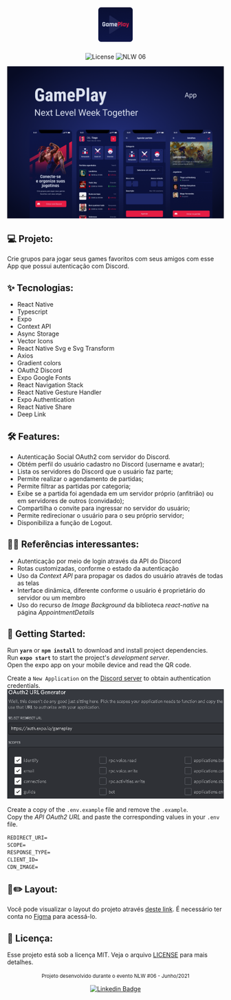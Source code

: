 <h1 align="center">
  <img alt="GamePlay" height="80" title="Plant Manager" src=".github/logo.png" />
</h1>

<p align="center">
  <img alt="License" src="https://img.shields.io/static/v1?label=license&message=MIT&color=E51C44&labelColor=0A1033">

 <img src="https://img.shields.io/static/v1?label=NLW&message=06&color=E51C44&labelColor=0A1033" alt="NLW 06" />
</p>

![cover](.github/cover.png?style=flat)

## :computer: Projeto:
Crie grupos para jogar seus games favoritos com seus amigos com esse App que possui autenticação com Discord.

## :sparkles: Tecnologias:
- React Native
- Typescript
- Expo
- Context API
- Async Storage
- Vector Icons
- React Native Svg e Svg Transform
- Axios
- Gradient colors
- OAuth2 Discord
- Expo Google Fonts
- React Navigation Stack
- React Native Gesture Handler
- Expo Authentication
- React Native Share
- Deep Link

## :hammer_and_wrench: Features:
- Autenticação Social OAuth2 com servidor do Discord.
- Obtém perfil do usuário cadastro no Discord (username e avatar);
- Lista os servidores do Discord que o usuário faz parte;
- Permite realizar o agendamento de partidas;
- Permite filtrar as partidas por categoria;
- Exibe se a partida foi agendada em um servidor próprio (anfitrião) ou em servidores de outros (convidado);
- Compartilha o convite para ingressar no servidor do usuário;
- Permite redirecionar o usuário para o seu próprio servidor;
- Disponibiliza a função de Logout.

## :memo::scroll: Referências interessantes:
- Autenticação por meio de login através da API do Discord
- Rotas customizadas, conforme o estado da autenticação
- Uso da _Context API_ para propagar os dados do usuário através de todas as telas
- Interface dinâmica, diferente conforme o usuário é proprietário do servidor ou um membro
- Uso do recurso de _Image Background_ da biblioteca _react-native_ na página _AppointmentDetails_

## :rocket: Getting Started:
Run **`yarn`** or **`npm install`** to download and install project dependencies.<br/>
Run **`expo start`** to start the project's _development server_.<br/>
Open the expo app on your mobile device and read the QR code.<br/>

Create a `New Application` on the [Discord server](https://discord.com/developers/applications) to obtain authentication credentials.<br/>
<img alt="API OAuth2 URL" src=".github/API_OAuth2_URL.png" />

Create a copy of the `.env.example` file and remove the `.example`.<br/>
Copy the _API OAuth2 URL_ and paste the corresponding values in your `.env` file.
 
```cl
REDIRECT_URI=
SCOPE=
RESPONSE_TYPE=
CLIENT_ID=
CDN_IMAGE=
```

## :bookmark::pencil2: Layout:
Você pode visualizar o layout do projeto através [deste link](https://www.figma.com/file/0kv33XYjvOgvKGKHBaiR07/GamePlay-NLW-Together?node-id=58913%3A83). É necessário ter conta no [Figma](http://figma.com/) para acessá-lo.

## 📄 Licença:
Esse projeto está sob a licença MIT. Veja o arquivo [LICENSE](LICENSE) para mais detalhes.
<br/>

<div align="center">
  <small>Projeto desenvolvido durante o evento NLW #06 - Junho/2021</small>

  [![Linkedin Badge](https://img.shields.io/badge/Paulo%20Krüger%20Costa-6633cc?style=flat-square&logo=Linkedin&logoColor=white)](https://www.linkedin.com/in/paulo-kruger-costa)
</div>
